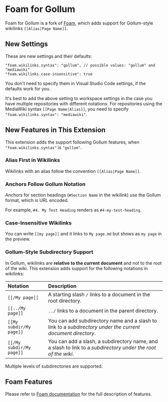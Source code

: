 # Foam for Gollum

Foam for Gollum is a fork of [Foam](https://github.com/foambubble/foam/), which adds support for Gollum-style wikilinks `[[Alias|Page Name]]`.

## New Settings

These are new settings and their defaults:

```
"foam.wikilinks.syntax": "gollum", // possible values: "gollum" and "mediawiki"
"foam.wikilinks.case-insensitive": true
```

You don't need to specify them in Visual Studio Code settings, if the defaults work for you.

It's best to add the above setting to workspace settings in the case you have multiple repositories with different notations. For repositories using the MediaWiki syntax `[[Page Name|Alias]]`, you need to specify `"foam.wikilinks.syntax": "mediawiki"`.

## New Features in This Extension

This extension adds the support following Gollum features, when `"foam.wikilinks.syntax"` is `"gollum"`.

### Alias First in Wikilinks

Wikilinks with an alias follow the convention `[[Alias|Page Name]]`.

### Anchors Follow Gollum Notation

Anchors for section headings (`#Section Name` in the wikilink) use the Gollum format, which is URL encoded.

For example, `#4. My Test Heading` renders as `#4-my-test-heading`.

### Case-Insensitive Wikilinks

You can write `[[my page]]` and it links to `My page.md` but shows as `my page` in the preview.

### Gollum-Style Subdirectory Support

In Gollum, wikilinks are **relative to the current document** and not to the root of the wiki. This extension adds support for the following notations in wikilinks:

| Notation | Description |
| :------- | :---------- |
| `[[/My page]]` | A starting slash `/` links to a document in the root directory. |
| `[[../My page]]` | `../` links to a document in the parent directory. |
| `[[My subdir/My page]]` | You can add subdirectory name and a slash to link to a *subdirectory under the current document directory*. |
| `[[/My subdir/My page]]` | You can add a slash, a subdirectory name, and a slash to link to a *subdirectory under the root of the wiki*. |

Multiple levels of subdirectories are supported.

## Foam Features

Please refer to [Foam documentation](https://github.com/foambubble/foam/) for the full description of features.
